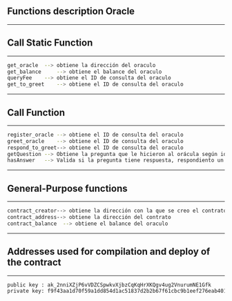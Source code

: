 ## Functions description Oracle
******************************
## Call Static Function
******************************
```sh
get_oracle	--> obtiene la dirección del oraculo
get_balance 	--> obtiene el balance del oraculo
queryFee	--> obtiene el ID de consulta del oraculo
get_to_greet	--> obtiene el ID de consulta del oraculo
```
******************************
## Call Function
******************************
```sh
register_oracle	--> obtiene el ID de consulta del oraculo
greet_oracle	--> obtiene el ID de consulta del oraculo
respond_to_greet--> obtiene el ID de consulta del oraculo
getQuestion	--> Obtiene la pregunta que le hicieron al orácula según id. argumentos [OracleAddress, OracleID]
hasAnswer	--> Valida si la pregunta tiene respuesta, respondiento un True o Falso. argumentos [OracleAddress, OracleID]
```
******************************
## General-Purpose functions
******************************
```sh
contract_creator--> obtiene la dirección con la que se creo el contrato
contract_address--> obtiene la dirección del contrato
contract_balance  --> obtiene el balance del oraculo
```
******************************
## Addresses used for compilation and deploy of the contract
******************************
```sh
public key : ak_2nniXZjP6vVDZCSpwkvXjbzCqKqHrXKQgv4ug2VnurumNE1Gfk
private key: f9f43aa1d70f59a1dd854d1ac51837d2b2b67f61cbc9b1eef276eab40147e6e8eba9f018046338e2a873dc3d0cdb75cc087906198fe629f9d9a1712f3ddf2d3b
```
